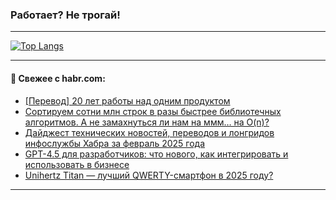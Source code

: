 ### Работает? Не трогай!

---
<!--
#### 🛠️ Technical stack:

![Java](https://img.shields.io/badge/Java-informational?logo=Oracle&style=flat&logoColor=white&color=FF4500)
![Kotlin](https://img.shields.io/badge/Kotlin-informational?logo=Kotlin&style=flat&logoColor=white&color=774D97)
![TS](https://img.shields.io/badge/TypeScript-informational?logo=typeScript&style=flat&logoColor=black&color=017acc)
![Python](https://img.shields.io/badge/Python-informational?logo=Python&style=flat&logoColor=black&color=ffdd54) <br>
![Spring](https://img.shields.io/badge/Spring-informational?logo=Spring&style=flat&logoColor=white&color=6DB33F) 
![SpringBoot](https://img.shields.io/badge/SpringBoot-informational?logo=SpringBoot&style=flat&logoColor=white&color=6DB33F)
![Nest](https://img.shields.io/badge/NestJS-informational?logo=NestJS&style=flat&logoColor=white&color=E0234E) 
![NodeJS](https://img.shields.io/badge/NodeJS-informational?logo=node.js&style=flat&logoColor=white&color=70A760)<br>
![PostgreSQL](https://img.shields.io/badge/PostgreSQL-informational?logo=PostgreSQL&style=flat&logoColor=white&color=DAA520)
![MongoDB](https://img.shields.io/badge/MongoDB-informational?logo=MongoDB&style=flat&logoColor=white&color=870000)
![Apache](https://img.shields.io/badge/Apache-informational?logo=apache&style=flat&logoColor=white&color=f74e28)

___ 
-->

<!--- #### 🛠️ : --->

[![Top Langs](https://github-readme-stats-82jvfl3w3-advtsettinggmailcoms-projects.vercel.app/api/top-langs/?username=zloylis&langs_count=10&hide_title=true&title_color=e6edf3&size_weight=0.5&count_weight=0.5&layout=compact&hide_progress=true&hide_border=true&theme=dracula)](https://github.com/zloylis)

<!---


####  :octocat:&nbsp;&nbsp; Статистика:

![GitHub stats](https://github-readme-stats-u2qms2cxw-advtsettinggmailcoms-projects.vercel.app/api?username=zloylis&show_icons=true&hide_border=true&theme=dracula&title_color=e6edf3&include_all_commits=true&count_private=true&hide_rank=false&hide_title=true&rank_icon=github)
-->
---

#### 💬 Свежее с habr.com:

<!-- BLOG-POST-LIST:START -->
- [[Перевод] 20 лет работы над одним продуктом](https://habr.com/ru/companies/ruvds/articles/886284/?utm_source=habrahabr&utm_medium=rss&utm_campaign=886284)
- [Сортируем сотни млн строк в разы быстрее библиотечных алгоритмов. А не замахнуться ли нам на ммм… на O&lpar;n&rpar;?](https://habr.com/ru/companies/alfa/articles/887064/?utm_source=habrahabr&utm_medium=rss&utm_campaign=887064)
- [Дайджест технических новостей, переводов и лонгридов инфослужбы Хабра за февраль 2025 года](https://habr.com/ru/articles/887044/?utm_source=habrahabr&utm_medium=rss&utm_campaign=887044)
- [GPT-4.5 для разработчиков: что нового, как интегрировать и использовать в бизнесе](https://habr.com/ru/articles/887032/?utm_source=habrahabr&utm_medium=rss&utm_campaign=887032)
- [Unihertz Titan — лучший QWERTY-смартфон в 2025 году?](https://habr.com/ru/companies/timeweb/articles/886226/?utm_source=habrahabr&utm_medium=rss&utm_campaign=886226)
<!-- BLOG-POST-LIST:END -->

---

